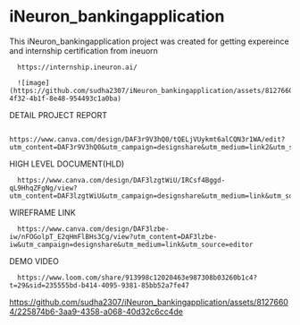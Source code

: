 # iNeuron_bankingapplication
This iNeuron_bankingapplication project was created for getting expereince and internship certification from ineuorn 

      https://internship.ineuron.ai/

      ![image](https://github.com/sudha2307/iNeuron_bankingapplication/assets/81276604/36da8112-4f32-4b1f-8e48-954493c1a0ba)




DETAIL PROJECT REPORT 

      https://www.canva.com/design/DAF3r9V3hQ0/tQELjVUykmt6alCQN3r1WA/edit?utm_content=DAF3r9V3hQ0&utm_campaign=designshare&utm_medium=link2&utm_source=sharebutton

HIGH LEVEL DOCUMENT(HLD)

      https://www.canva.com/design/DAF3lzgtWiU/IRCsf4Bggd-qL9HhqZFgNg/view?utm_content=DAF3lzgtWiU&utm_campaign=designshare&utm_medium=link&utm_source=editor


WIREFRAME LINK

      https://www.canva.com/design/DAF3lzbe-iw/nFOGolpT_E2qHmFlBHs3Cg/view?utm_content=DAF3lzbe-iw&utm_campaign=designshare&utm_medium=link&utm_source=editor

DEMO VIDEO 

      https://www.loom.com/share/913998c12020463e987308b03260b1c4?t=29&sid=235555bd-b414-4095-9381-85bb52a7fe47



https://github.com/sudha2307/iNeuron_bankingapplication/assets/81276604/225874b6-3aa9-4358-a068-40d32c6cc4de


      



